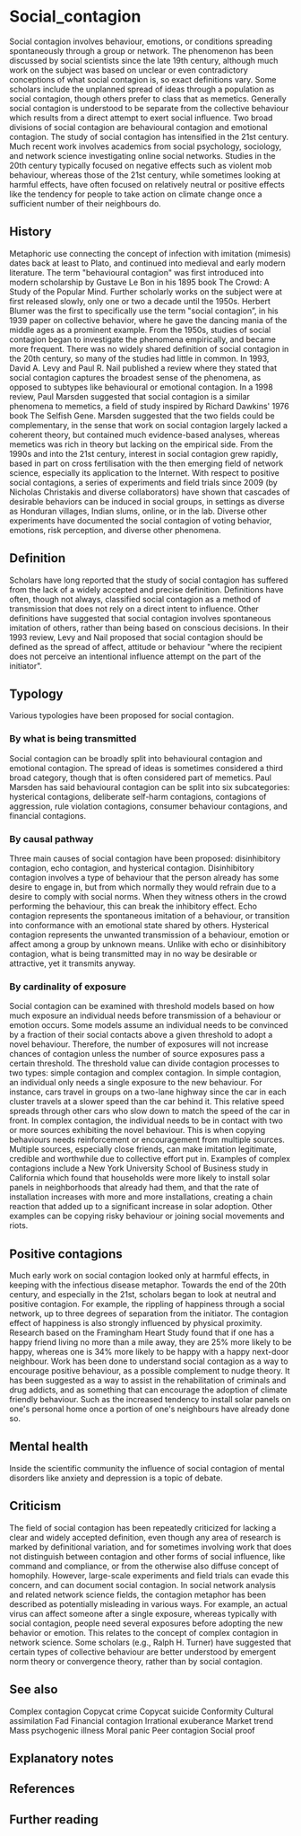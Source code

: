# Social_contagion

Social contagion involves behaviour, emotions, or conditions spreading spontaneously through a group or network. The phenomenon has been discussed by social scientists since the late 19th century, although much work on the subject was based on unclear or even contradictory conceptions of what social contagion is, so exact definitions vary. Some scholars include the unplanned spread of ideas through a population as social contagion, though others prefer to class that as memetics. Generally social contagion is understood to be separate from the collective behaviour which results from a direct attempt to exert social influence.
Two broad divisions of social contagion are behavioural contagion and emotional contagion. The study of social contagion has intensified in the 21st century. Much recent work involves academics from social psychology, sociology, and network science investigating online social networks. Studies in the 20th century typically focused on negative effects such as violent mob behaviour, whereas those of the 21st century, while sometimes looking at harmful effects, have often focused on relatively neutral or positive effects like the tendency for people to take action on climate change once a sufficient number of their neighbours do.


## History


Metaphoric use connecting the concept of infection with imitation (mimesis) dates back at least to Plato, and continued into medieval and early modern literature. The term "behavioural contagion" was first introduced into modern scholarship by Gustave Le Bon in his 1895 book The Crowd: A Study of the Popular Mind. Further scholarly works on the subject were at first released slowly, only one or two a decade until the 1950s. Herbert Blumer was the first to specifically use the term "social contagion”, in his 1939 paper on collective behavior, where he gave the dancing mania of the middle ages as a prominent example. 
From the 1950s, studies of social contagion began to investigate the phenomena empirically, and became more frequent. There was no widely shared definition of social contagion in the 20th century, so many of the studies had little in common. In 1993, David A. Levy and Paul R. Nail published a review where they stated that social contagion captures the broadest sense of the phenomena, as opposed to subtypes like behavioural or emotional contagion. 
In a 1998 review, Paul Marsden suggested that social contagion is a similar phenomena to memetics, a field of study inspired by Richard Dawkins' 1976 book The Selfish Gene. Marsden suggested that the two fields could be complementary, in the sense that work on social contagion largely lacked a coherent theory, but contained much evidence-based analyses, whereas memetics was rich in theory but lacking on the empirical side.
From the 1990s and into the 21st century, interest in social contagion grew rapidly, based in part on cross fertilisation with the then emerging field of network science, especially its application to the Internet. With respect to positive social contagions, a series of experiments and field trials since 2009 (by Nicholas Christakis and diverse collaborators) have shown that cascades of desirable behaviors can be induced in social groups, in settings as diverse as Honduran villages, Indian slums, online, or in the lab. Diverse other experiments have documented the social contagion of voting behavior, emotions, risk perception, and diverse other phenomena.


## Definition

Scholars have long reported that the study of social contagion has suffered from the lack of a widely accepted and precise definition. Definitions have often, though not always, classified social contagion as a method of transmission that does not rely on a direct intent to influence. Other definitions have suggested that social contagion involves spontaneous imitation of others, rather than being based on conscious decisions. In their 1993 review, Levy and Nail proposed that social contagion should be defined as the spread of affect, attitude or behaviour "where the recipient does not perceive an intentional influence attempt on the part of the initiator".


## Typology


Various typologies have been proposed for social contagion.


### By what is being transmitted
Social contagion can be broadly split into behavioural contagion and emotional contagion.  The spread of ideas is sometimes considered a third broad category, though that is often considered part of memetics. Paul Marsden has said behavioural contagion can be split into six subcategories: hysterical contagions, deliberate self-harm contagions, contagions of aggression, rule violation contagions, consumer behaviour contagions, and financial contagions.


### By causal pathway
Three main causes of social contagion have been proposed: disinhibitory contagion, echo contagion, and hysterical contagion. Disinhibitory contagion involves a type of behaviour that the person already has some desire to engage in, but from which normally they would refrain due to a desire to comply with social norms. When they witness others in the crowd performing the behaviour, this can break the inhibitory effect. 
Echo contagion represents the spontaneous imitation of a behaviour, or transition into conformance with an emotional state shared by others. Hysterical contagion represents the unwanted transmission of a behaviour, emotion or affect among a group by unknown means. Unlike with echo or disinhibitory contagion, what is being transmitted may in no way be desirable or attractive, yet it transmits anyway.


### By cardinality of exposure
Social contagion can be examined with threshold models based on how much exposure an individual needs before transmission of a behaviour or emotion occurs. Some models assume an individual needs to be convinced by a fraction of their social contacts above a given threshold to adopt a novel behaviour. Therefore, the number of exposures will not increase chances of contagion unless the number of source exposures pass a certain threshold. The threshold value can divide contagion processes to two types: simple contagion and complex contagion. 
In simple contagion, an individual only needs a single exposure to the new behaviour. For instance, cars travel in groups on a two-lane highway since the car in each cluster travels at a slower speed than the car behind it. This relative speed spreads through other cars who slow down to match the speed of the car in front. 
In complex contagion, the individual needs to be in contact with two or more sources exhibiting the novel behaviour. This is when copying behaviours needs reinforcement or encouragement from multiple sources. Multiple sources, especially close friends, can make imitation legitimate, credible and worthwhile due to collective effort put in. Examples of complex contagions include a New York University School of Business study in California which found that households were more likely to install solar panels in neighborhoods that already had them, and that the rate of installation increases with more and more installations, creating a chain reaction that added up to a significant increase in solar adoption. Other examples can be copying risky behaviour or joining social movements and riots.


## Positive contagions

Much early work on social contagion looked only at harmful effects, in keeping with the infectious disease metaphor. Towards the end of the 20th century, and especially in the 21st,  scholars began to look at neutral and positive contagion.  For example, the rippling of happiness through a social network, up to  three degrees of separation from the initiator. The contagion effect of happiness is also strongly influenced by physical proximity. Research based on the Framingham Heart Study found that if one has a happy friend living no more than a mile away, they are 25% more likely to be happy, whereas one is 34% more likely to be happy with a happy next-door neighbour. 
Work has been done to understand social contagion as a way to encourage positive behaviour,  as a possible complement to nudge theory.  It has been suggested as a way to assist in the rehabilitation of criminals and drug addicts, and as something that can encourage the adoption of  climate friendly behaviour. Such as the increased tendency to install solar panels on one's personal home once a portion of one's neighbours have already done so.


## Mental health

Inside the scientific community the influence of social contagion of mental disorders like anxiety and depression is a topic of debate.


## Criticism

The field of social contagion has been repeatedly criticized for lacking a clear and widely accepted definition, even though any area of research is marked by definitional variation, and for sometimes involving work that does not distinguish between contagion and other forms of social influence, like command and compliance, or from the otherwise also diffuse concept of homophily. However, large-scale experiments and field trials can evade this concern, and can document social contagion.
In social network analysis and related network science fields, the contagion metaphor has been described as potentially misleading in various ways. For example, an actual virus can affect someone after a single exposure, whereas typically with social contagion, people need several exposures before adopting the new behavior or emotion. This relates to the concept of complex contagion in network science. Some scholars (e.g., Ralph H. Turner) have suggested that certain types of collective behaviour are better understood by emergent norm theory or convergence theory, rather than by social contagion.


## See also


Complex contagion
Copycat crime
Copycat suicide
Conformity
Cultural assimilation
Fad
Financial contagion
Irrational exuberance
Market trend
Mass psychogenic illness
Moral panic
Peer contagion
Social proof


## Explanatory notes



## References



## Further reading

